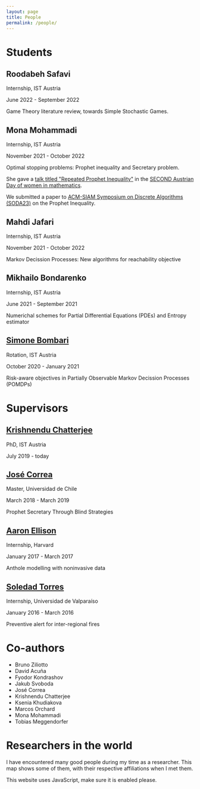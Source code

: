 ```yaml
---
layout: page
title: People
permalink: /people/
---
```


# Students

## Roodabeh Safavi
Internship, IST Austria

June 2022 - September 2022

Game Theory literature review, towards Simple Stochastic Games.

## Mona Mohammadi
Internship, IST Austria

November 2021 - October 2022

Optimal stopping problems: Prophet inequality and Secretary problem.

She gave a [talk titled "Repeated Prophet Inequality"](https://sites.google.com/view/adwim-2022/abstracts#h.uai6gxfy57n0) in the [SECOND Austrian Day of women in mathematics](https://sites.google.com/view/adwim-2022/home?authuser=0).

We submitted a paper to [ACM-SIAM Symposium on Discrete Algorithms (SODA23)](https://www.siam.org/conferences/cm/conference/soda23) on the Prophet Inequality.

## Mahdi Jafari
Internship, IST Austria

November 2021 - October 2022

Markov Decission Processes: New algorithms for reachability objective

## Mikhailo Bondarenko
Internship, IST Austria

June 2021 - September 2021

Numerichal schemes for Partial Differential Equations (PDEs) and Entropy estimator

## [Simone Bombari](https://simone-bombari.github.io/)
Rotation, IST Austria

October 2020 - January 2021

Risk-aware objectives in Partially Observable Markov Decission Processes (POMDPs)

# Supervisors

## [Krishnendu Chatterjee](https://pub.ist.ac.at/~kchatterjee/)
PhD, IST Austria

July 2019 - today



## [José Correa](https://www.dii.uchile.cl/~jcorrea/)
Master, Universidad de Chile

March 2018 - March 2019

Prophet Secretary Through Blind Strategies

## [Aaron Ellison](https://harvardforest.fas.harvard.edu/aaron-ellison)
Internship, Harvard

January 2017 - March 2017

Anthole modelling with noninvasive data

## [Soledad Torres](https://storres-cimfav.uv.cl/)
Internship, Universidad de Valparaíso

January 2016 - March 2016

Preventive alert for inter-regional fires

# Co-authors

- Bruno Ziliotto
- David Acuña
- Fyodor Kondrashov
- Jakub Svoboda
- José Correa
- Krishnendu Chatterjee
- Ksenia Khudiakova
- Marcos Orchard
- Mona Mohammadi
- Tobias Meggendorfer

# Researchers in the world

I have encountered many good people during my time as a researcher. This map shows some of them, with their respective affiliations when I met them. 

<!-- Leaflet (https://leafletjs.com) -->
<!-- Stylesheet -->
<link rel="stylesheet"
	href="https://unpkg.com/leaflet@1.8.0/dist/leaflet.css"
	integrity="sha512-hoalWLoI8r4UszCkZ5kL8vayOGVae1oxXe/2A4AO6J9+580uKHDO3JdHb7NzwwzK5xr/Fs0W40kiNHxM9vyTtQ=="
	crossorigin=""
/>
<!-- Script -->
<script src="https://unpkg.com/leaflet@1.8.0/dist/leaflet.js"
	integrity="sha512-BB3hKbKWOc9Ez/TAwyWxNXeoV9c1v6FIeYiBieIWkpLjauysF18NzgR1MBNBXf8/KABdlkX68nAhlwcDFLGPCQ=="
	crossorigin="">
</script>
<!-- Leaflet marker cluster (https://github.com/Leaflet/Leaflet.markercluster) -->
<link rel="stylesheet"
	href="https://unpkg.com/leaflet.markercluster@1.4.1/dist/MarkerCluster.css"
/>
<link rel="stylesheet"
	href="https://unpkg.com/leaflet.markercluster@1.4.1/dist/MarkerCluster.Default.css"
/>
<script src="https://unpkg.com/leaflet.markercluster@1.4.1/dist/leaflet.markercluster-src.js">
</script>


<noscript>
	This website uses JavaScript, make sure it is enabled please.
</noscript>

<!-- Map -->
<div id="map" style="width: 600px; height: 400px; position: relative;"></div>


<!-- Map information -->
<script>

	// Points to show
	var information = [
		// ['Name', 'Institution', 'Longitude ', 'Latitude'],
		['Aditya Aradhye', 'Czech Technical University', 50.10318089221843, 14.391284097595074],
		['Alexander Guterman', 'Bar-Ilan University', 32.06934233433513, 34.8430803966437],
		['Alexandra Lassota', 'Christian-Albrechts-Universität zu Kiel', 54.343438785044974, 10.115050586153627],
		['Andreas Wiese', 'TU Munich', 48.26249293890026, 11.66804851978819],
		['Andreas Schulz', 'Technical University of Munich', 48.158223185617295, 11.567946031296778],
		['Andrés Perea', 'Maastricht University', 50.84493591828424, 5.684834929071263],
		['Anna Zseleva', 'Maastricht University', 50.84698050189696, 5.6879908264648735],
		['Antonín Kučera', 'Masaryk University', 49.19873503876354, 16.605437641735367],
		['Arkadi Predtetchinski', 'Maastricht University', 50.84698050189696, 5.6879908264648735],
		['Arturo Merino', 'TU Berlin', 52.5122047299131, 13.328828322944394],
		['Bary S. R. Pradelski', 'CNRS', 48.85163984352975, 2.2638762544034945],
		['Barnabé Monnot', 'Ethereum Foundation', 52.50190943746014, 13.425802343989291],
		['Bruno Ziliotto', 'CNRS & CEREMADE', 48.87019258518365, 2.2737967576874163],
		['Christian Bach', 'University of Liverpool', 53.40482900911875, -2.965253527071097],
		['Dana Pizarro', "O'Higgins University", -34.16399984063102, -70.74160098465548],
		['Eilon Solan', 'Tel-Aviv University', 32.11350491443059, 34.80434478157295],
		['Eran Shmaya', 'Stonny Brook University', 40.90490159414964, -73.12390052976914],
		['Franziska Eberle', 'London School of Economics', 51.514370572733625, -0.11641432067783081],
		['Frederik Mallmann-Trenn', 'King’s Collegue London', 51.51355029116478, -0.11679380052104096],
		['Fryderyk Falniowski', 'Krakow University of Economics', 50.068440913960636, 19.955120095943368],
		['Gaëtan Fournier', 'Aix-Marseille Université', 43.30283923513663, 5.379250610798506],
		['Galit Seknadji-Golan', 'London School of Economics', 51.51457231426795, -0.11640838699617974],
		['Javier Cembrano', 'TU Berlin', 52.51233531948273, 13.328656661566253],
		['János Flesch', 'Maastricht University', 50.84698050189696, 5.6879908264648735],
		['Joakim Blikstad', 'KTH Royal Institute of Technology', 59.34980432241335, 18.070241800211775],
		['José Verschae', 'Pontificie Universidad Católica de Chile', -33.49977929392596, -70.6107391893226],
		['José Correa', 'University of Chile', -33.45688485684971, -70.6668742625855],
		['Krishnendu Chatterjee', 'ISTA', 48.309568, 16.258709],
		['Mahsa Shirmohammadi', 'CNRS & IRIF', 48.82717897389951, 2.380807899391197],
		['Marc Schröder', 'Maastricht University', 50.844613783694875, 5.685717869834652],
		['Marco Scarsini', 'LUISS', 41.92461719962625, 12.493981712597572],
		['Maryam Kamgarpour', 'EPFL', 46.51897226796198, 6.566599864257258],
		['Miquel Oliu-Barton', 'Paris Dauphine', 48.87019258518365, 2.2737967576874163],
		['Moritz Buchem', 'Technical University of Munich', 48.14956692330043, 11.56773145147504],
		['Nicolas Klein', 'University of Montreal', 45.50572084767318, -73.61383430449108],
		['Nicolas Vieille', 'HEC Paris', 48.757211966416335, 2.1688400128797434],
		['Neil Olver', 'London School of Economics', 51.51457231426795, -0.11640838699617974],
		['Niklas Rieken', 'RWTH Aachen University', 50.779980510996864, 6.0656524894524155],
		['Raimundo Saona', 'ISTA', 48.309568, 16.258709],
		['Rasmus Ibsen-Jensen', 'Uniersity of Liverpool', 53.404807964306286, -2.965202442727258],
		['Soldead Torres', 'University of Valparaiso', -33.045874464135814, -71.61320389488866],
		['Sylvain Sorin', 'Sorbonne Université', 48.84742963307259, 2.3539671665027173],
		['Sven Rady', 'Hausdorff Center for Mathematics', 50.728495688209414, 7.08418867434603],
		['Thomas Lidbetter', 'Rutgers Business School', 40.745335845427554, -74.1703874162834],
		['Tim Oosterwijk', 'Vrije Universiteit Amsterdam', 52.33389445495339, 4.865709168861083],
		['Tommaso Cesari', 'Toulouse School of Economics', 43.604609820951566, 1.4348480220979003],
		['Tristan Tomala', 'HEC Paris', 48.757211966416335, 2.1688400128797434],
		['Ulrike Schmidt-Kraepelin', 'TU Berlin', 52.5122047299131, 13.328828322944394],
		['Vasilis Livanos', 'University of Illinois at Urbana-Champaign', 40.10164045301988, -88.22707566931092],
		['Xavier Venel', 'LUISS', 41.92461719962625, 12.493981712597572],
		['Vianney Perchet', 'Center for Research in Economics and Statistics ENSAE', 48.71073189303987, 2.2075533074870317],
		['Yehuda "John" Levy', 'University of Glasgow', 55.871507696350534, -4.288443046314292],
		['Yevgeny Tsodikovich', 'Aix-Marseille School of Economics', 43.302800196174985, 5.3792507107985275],
	];

	// Map implementation
	var map = L.map('map')
		.setView([0, 0], 1) // World view
	;

	// Adding tiles
	var tiles = L.tileLayer('https://api.mapbox.com/styles/v1/{id}/tiles/{z}/{x}/{y}?access_token=pk.eyJ1IjoibWFwYm94IiwiYSI6ImNpejY4NXVycTA2emYycXBndHRqcmZ3N3gifQ.rJcFIG214AriISLbB6B5aw', {
		maxZoom: 18,
		attribution: 'Map data &copy; <a href="https://www.openstreetmap.org/copyright">OpenStreetMap</a> contributors, ' +
			'Imagery © <a href="https://www.mapbox.com/">Mapbox</a>',
		id: 'mapbox/streets-v11',
		tileSize: 512,
		zoomOffset: -1
	}).addTo(map);

	// Displaying information
	var markers = L.markerClusterGroup();
	for (var i = 0; i < information.length; ++i) {
		var row = information[i];
		var marker = L.marker([row[2], row[3]]); //addTo(map);
		marker.bindPopup("<b>" + row[0] +"</b>" + "<br>" + row[1]).openPopup();
		markers.addLayer(marker);
	}
	map.addLayer(markers);

	// Easily find new coordinates by clicking
	var popup = L.popup();
	function onMapClick(e) {
	    popup
	        .setLatLng(e.latlng)
	        .setContent(e.latlng.toString())
	        .openOn(map);
	}
	map.on('click', onMapClick);
	
</script>

